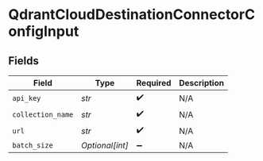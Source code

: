 # QdrantCloudDestinationConnectorConfigInput


## Fields

| Field              | Type               | Required           | Description        |
| ------------------ | ------------------ | ------------------ | ------------------ |
| `api_key`          | *str*              | :heavy_check_mark: | N/A                |
| `collection_name`  | *str*              | :heavy_check_mark: | N/A                |
| `url`              | *str*              | :heavy_check_mark: | N/A                |
| `batch_size`       | *Optional[int]*    | :heavy_minus_sign: | N/A                |